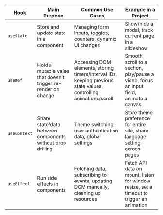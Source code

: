 ﻿| Hook        | Main Purpose | Common Use Cases | Example in a Project |
|-------------|-------------|------------------|----------------------|
| `useState`  | Store and update state in a component | Managing form inputs, toggles, counters, dynamic UI changes | Show/hide a modal, track current page in a slideshow |
| `useRef`    | Hold a mutable value that doesn’t trigger re-render on change | Accessing DOM elements, storing timers/interval IDs, keeping previous state values, controlling animations/scroll | Smooth scroll to a section, play/pause a video, focus an input field, animate a canvas |
| `useContext`| Share state/data between components without prop drilling | Theme switching, user authentication data, global settings | Store theme preference for entire site, share language setting across pages |
| `useEffect` | Run side effects in components | Fetching data, subscribing to events, updating DOM manually, cleaning up resources | Fetch API data on mount, listen for window resize, set a timeout to trigger an animation |

